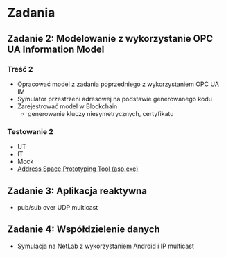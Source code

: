 # Zadania

## Zadanie 2: Modelowanie z wykorzystanie OPC UA Information Model

### Treść 2

- Opracować model z zadania poprzedniego z wykorzystaniem OPC UA IM
- Symulator przestrzeni adresowej na podstawie generowanego kodu
- Zarejestrować model w Blockchain
  - generowanie kluczy niesymetrycznych, certyfikatu

### Testowanie 2

- UT
- IT
- Mock
- [Address Space Prototyping Tool (asp.exe)](https://commsvr.gitbook.io/ooi/semantic-data-processing/addressspacecompliancetesttool/uamodeldesignexport)

## Zadanie 3: Aplikacja reaktywna

- pub/sub over UDP multicast

## Zadanie 4: Współdzielenie danych

- Symulacja na NetLab z wykorzystaniem Android i IP multicast
